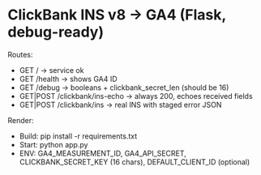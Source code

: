 # ClickBank INS v8 -> GA4 (Flask, debug-ready)

Routes:
- GET /                   -> service ok
- GET /health             -> shows GA4 ID
- GET /debug              -> booleans + clickbank_secret_len (should be 16)
- GET|POST /clickbank/ins-echo -> always 200, echoes received fields
- GET|POST /clickbank/ins -> real INS with staged error JSON

Render:
- Build:  pip install -r requirements.txt
- Start:  python app.py
- ENV: GA4_MEASUREMENT_ID, GA4_API_SECRET, CLICKBANK_SECRET_KEY (16 chars), DEFAULT_CLIENT_ID (optional)
